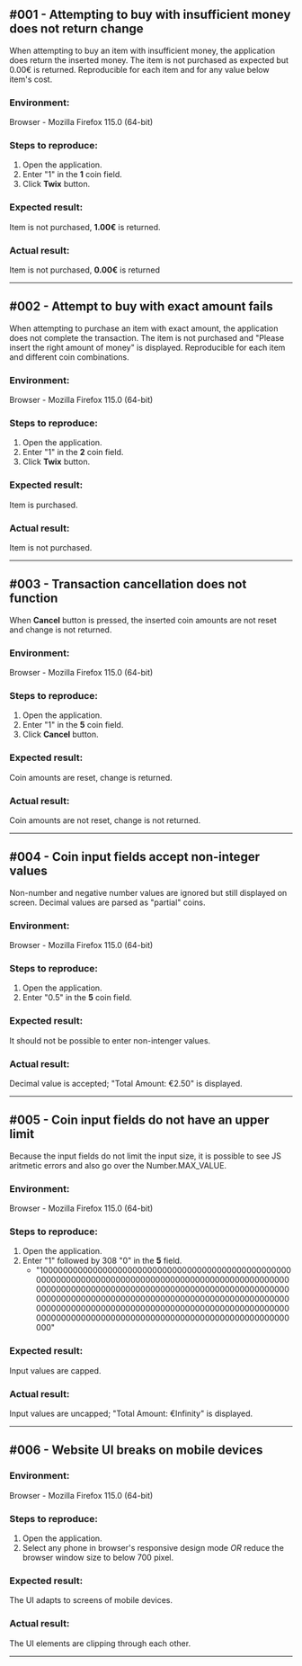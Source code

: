 ## #001 - Attempting to buy with insufficient money does not return change

When attempting to buy an item with insufficient money, the application does return the inserted money. The item is not purchased as expected but 0.00€ is returned. Reproducible for each item and for any value below item's cost.

### Environment:
Browser - Mozilla Firefox 115.0 (64-bit)

### Steps to reproduce:
1. Open the application.
2. Enter "1" in the **1** coin field.
3. Click **Twix** button.

### Expected result:
Item is not purchased, **1.00€** is returned.

### Actual result:
Item is not purchased, **0.00€** is returned

---
## #002 - Attempt to buy with exact amount fails

When attempting to purchase an item with exact amount, the application does not complete the transaction. The item is not purchased and "Please insert the right amount of money" is displayed. Reproducible for each item and different coin combinations.

### Environment:
Browser - Mozilla Firefox 115.0 (64-bit)

### Steps to reproduce:
1. Open the application.
2. Enter "1" in the **2** coin field.
3. Click **Twix** button.

### Expected result:
Item is purchased.

### Actual result:
Item is not purchased.

---
## #003 - Transaction cancellation does not function

When **Cancel** button is pressed, the inserted coin amounts are not reset and change is not returned.

### Environment:
Browser - Mozilla Firefox 115.0 (64-bit)

### Steps to reproduce:
1. Open the application.
2. Enter "1" in the **5** coin field.
3. Click **Cancel** button.

### Expected result:
Coin amounts are reset, change is returned.

### Actual result:
Coin amounts are not reset, change is not returned.

---
## #004 - Coin input fields accept non-integer values

Non-number and negative number values are ignored but still displayed on screen. Decimal values are parsed as "partial" coins.

### Environment:
Browser - Mozilla Firefox 115.0 (64-bit)

### Steps to reproduce:
1. Open the application.
2. Enter "0.5" in the **5** coin field.

### Expected result:
It should not be possible to enter non-intenger values.

### Actual result:
Decimal value is accepted; "Total Amount: €2.50" is displayed.

---
## #005 - Coin input fields do not have an upper limit

Because the input fields do not limit the input size, it is possible to see JS aritmetic errors and also go over the Number.MAX_VALUE.

### Environment:
Browser - Mozilla Firefox 115.0 (64-bit)

### Steps to reproduce:
1. Open the application.
2. Enter "1" followed by 308 "0" in the **5** field.
    - "100000000000000000000000000000000000000000000000000000000000000000000000000000000000000000000000000000000000000000000000000000000000000000000000000000000000000000000000000000000000000000000000000000000000000000000000000000000000000000000000000000000000000000000000000000000000000000000000000000000000000000000"

### Expected result:
Input values are capped.

### Actual result:
Input values are uncapped; "Total Amount: €Infinity" is displayed.

---
## #006 - Website UI breaks on mobile devices

### Environment:
Browser - Mozilla Firefox 115.0 (64-bit)

### Steps to reproduce:
1. Open the application.
2. Select any phone in browser's responsive design mode *OR* reduce the browser window size to below 700 pixel.

### Expected result:
The UI adapts to screens of mobile devices.

### Actual result:
The UI elements are clipping through each other.

---
